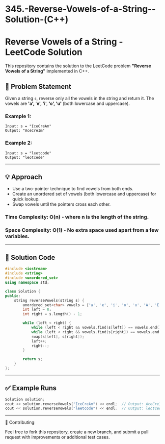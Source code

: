 # 345.-Reverse-Vowels-of-a-String--Solution-(C++)

# Reverse Vowels of a String - LeetCode Solution

This repository contains the solution to the LeetCode problem **"Reverse Vowels of a String"** implemented in C++.

## 🚀 Problem Statement
Given a string `s`, reverse only all the vowels in the string and return it. The vowels are **'a', 'e', 'i', 'o', 'u'** (both lowercase and uppercase).

### Example 1:
```
Input: s = "IceCreAm"
Output: "AceCreIm"
```

### Example 2:
```
Input: s = "leetcode"
Output: "leotcede"
```

---

## 💡 Approach
- Use a two-pointer technique to find vowels from both ends.
- Create an unordered set of vowels (both lowercase and uppercase) for quick lookup.
- Swap vowels until the pointers cross each other.

### **Time Complexity:** O(n) - where n is the length of the string.
### **Space Complexity:** O(1) - No extra space used apart from a few variables.

---

## 🔧 Solution Code
```cpp
#include <iostream>
#include <string>
#include <unordered_set>
using namespace std;

class Solution {
public:
    string reverseVowels(string s) {
        unordered_set<char> vowels = {'a', 'e', 'i', 'o', 'u', 'A', 'E', 'I', 'O', 'U'};
        int left = 0;
        int right = s.length() - 1;

        while (left < right) {
            while (left < right && vowels.find(s[left]) == vowels.end()) left++;
            while (left < right && vowels.find(s[right]) == vowels.end()) right--;
            swap(s[left], s[right]);
            left++;
            right--;
        }

        return s;
    }
};
```

---

## ✅ Example Runs
```cpp
Solution solution;
cout << solution.reverseVowels("IceCreAm") << endl;  // Output: AceCreIm
cout << solution.reverseVowels("leetcode") << endl;  // Output: leotcede
```

---

🧠 Contributing

Feel free to fork this repository, create a new branch, and submit a pull request with improvements or additional test cases.
